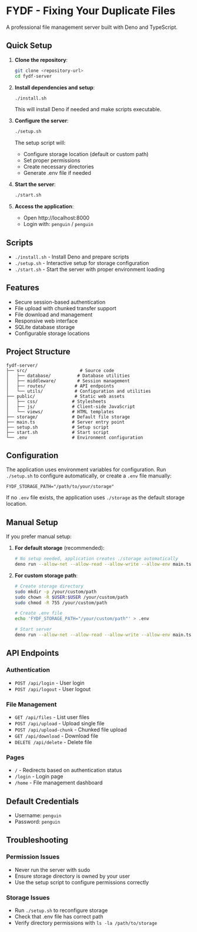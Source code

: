 # FYDF - Fixing Your Duplicate Files

A professional file management server built with Deno and TypeScript.

## Quick Setup

1. **Clone the repository**:
   ```bash
   git clone <repository-url>
   cd fydf-server
   ```

2. **Install dependencies and setup**:
   ```bash
   ./install.sh
   ```
   This will install Deno if needed and make scripts executable.

3. **Configure the server**:
   ```bash
   ./setup.sh
   ```
   The setup script will:
   - Configure storage location (default or custom path)
   - Set proper permissions
   - Create necessary directories
   - Generate .env file if needed

4. **Start the server**:
   ```bash
   ./start.sh
   ```

5. **Access the application**:
   - Open http://localhost:8000
   - Login with: `penguin` / `penguin`

## Scripts

- `./install.sh` - Install Deno and prepare scripts
- `./setup.sh` - Interactive setup for storage configuration
- `./start.sh` - Start the server with proper environment loading

## Features

- Secure session-based authentication
- File upload with chunked transfer support
- File download and management
- Responsive web interface
- SQLite database storage
- Configurable storage locations

## Project Structure

```
fydf-server/
├── src/                    # Source code
│   ├── database/          # Database utilities
│   ├── middleware/        # Session management
│   ├── routes/           # API endpoints
│   └── utils/            # Configuration and utilities
├── public/               # Static web assets
│   ├── css/             # Stylesheets
│   ├── js/              # Client-side JavaScript
│   └── views/           # HTML templates
├── storage/             # Default file storage
├── main.ts              # Server entry point
├── setup.sh             # Setup script
├── start.sh             # Start script
└── .env                 # Environment configuration
```

## Configuration

The application uses environment variables for configuration. Run `./setup.sh` to configure automatically, or create a `.env` file manually:

```env
FYDF_STORAGE_PATH="/path/to/your/storage"
```

If no `.env` file exists, the application uses `./storage` as the default storage location.

## Manual Setup

If you prefer manual setup:

1. **For default storage** (recommended):
   ```bash
   # No setup needed, application creates ./storage automatically
   deno run --allow-net --allow-read --allow-write --allow-env main.ts
   ```

2. **For custom storage path**:
   ```bash
   # Create storage directory
   sudo mkdir -p /your/custom/path
   sudo chown -R $USER:$USER /your/custom/path
   sudo chmod -R 755 /your/custom/path
   
   # Create .env file
   echo 'FYDF_STORAGE_PATH="/your/custom/path"' > .env
   
   # Start server
   deno run --allow-net --allow-read --allow-write --allow-env main.ts
   ```

## API Endpoints

### Authentication
- `POST /api/login` - User login
- `POST /api/logout` - User logout

### File Management
- `GET /api/files` - List user files
- `POST /api/upload` - Upload single file
- `POST /api/upload-chunk` - Chunked file upload
- `GET /api/download` - Download file
- `DELETE /api/delete` - Delete file

### Pages
- `/` - Redirects based on authentication status
- `/login` - Login page
- `/home` - File management dashboard

## Default Credentials

- Username: `penguin`
- Password: `penguin`

## Troubleshooting

### Permission Issues
- Never run the server with sudo
- Ensure storage directory is owned by your user
- Use the setup script to configure permissions correctly

### Storage Issues
- Run `./setup.sh` to reconfigure storage
- Check that .env file has correct path
- Verify directory permissions with `ls -la /path/to/storage`

